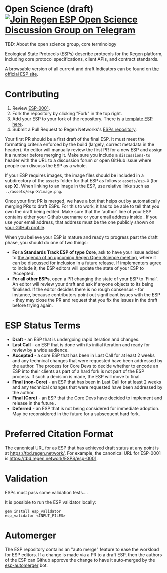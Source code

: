# Open Science (draft) [![Join Regen ESP Open Science Discussion Group on Telegram](https://patrolavia.github.io/telegram-badge/chat.png)](https://t.me/joinchat/HsbSJhBNvOhSienO_x6Z1g)
TBD: About the open science group, core terminology

Ecological State Protocols (ESPs) describe protocols for the Regen platform, including core protocol specifications, client APIs, and contract standards.

A browsable version of all current and draft Indicators can be found on [the official ESP site](tbd).

# Contributing

 1. Review [ESP-0001](ESPS/esp-0001.md).
 2. Fork the repository by clicking "Fork" in the top right.
 3. Add your ESP to your fork of the repository. There is a [template ESP here](esp-XXXX.md).
 4. Submit a Pull Request to Regen Networks's [ESPs repository](https://github.com/regen-network/ESPs).

Your first PR should be a first draft of the final ESP. It must meet the formatting criteria enforced by the build (largely, correct metadata in the header). An editor will manually review the first PR for a new ESP and assign it a number before merging it. Make sure you include a `discussions-to` header with the URL to a discussion forum or open GitHub issue where people can discuss the ESP as a whole.

If your ESP requires images, the image files should be included in a subdirectory of the `assets` folder for that ESP as follows: `assets/esp-X` (for esp **X**). When linking to an image in the ESP, use relative links such as `../assets/esp-X/image.png`.

Once your first PR is merged, we have a bot that helps out by automatically merging PRs to draft ESPs. For this to work, it has to be able to tell that you own the draft being edited. Make sure that the 'author' line of your ESP contains either your Github username or your email address inside <triangular brackets>. If you use your email address, that address must be the one publicly shown on [your GitHub profile](https://github.com/settings/profile).

When you believe your ESP is mature and ready to progress past the draft phase, you should do one of two things:

 - **For a Standards Track ESP of type Core**, ask to have your issue added to [the agenda of an upcoming Regen Open Science meeting](tbd), where it can be discussed for inclusion in a future release. If implementers agree to include it, the ESP editors will update the state of your ESP to 'Accepted'.
 - **For all other ESPs**, open a PR changing the state of your ESP to 'Final'. An editor will review your draft and ask if anyone objects to its being finalised. If the editor decides there is no rough consensus - for instance, because contributors point out significant issues with the ESP - they may close the PR and request that you fix the issues in the draft before trying again.

# ESP Status Terms

* **Draft** - an ESP that is undergoing rapid iteration and changes.
* **Last Call** - an ESP that is done with its initial iteration and ready for review by a wide audience.
* **Accepted** - a core ESP that has been in Last Call for at least 2 weeks and any technical changes that were requested have been addressed by the author. The process for Core Devs to decide whether to encode an ESP into their clients as part of a hard fork is not part of the ESP process. If such a decision is made, the ESP will move to final.
* **Final (non-Core)** - an ESP that has been in Last Call for at least 2 weeks and any technical changes that were requested have been addressed by the author.
* **Final (Core)** - an ESP that the Core Devs have decided to implement and release in the future . 
* **Deferred** - an ESP that is not being considered for immediate adoption. May be reconsidered in the future for a subsequent hard fork.

# Preferred Citation Format

The canonical URL for as ESP that has achieved draft status at any point is at https://tbd.regen.network/. For example, the canonical URL for ESP-0001 is https://tbd.regen.network/ESPS/esp-0001.

# Validation

ESPs must pass some validation tests....

It is possible to run the ESP validator locally:
```
gem install esp_validator
esp_validator <INPUT_FILES>
```

# Automerger

The ESP repository contains an "auto merge" feature to ease the workload for ESP editors.  If a change is made via a PR to a draft ESP, then the authors of the ESP can Github approve the change to have it auto-merged by the [esp-automerger](https://github.com/esp-automerger/automerger) bot.

